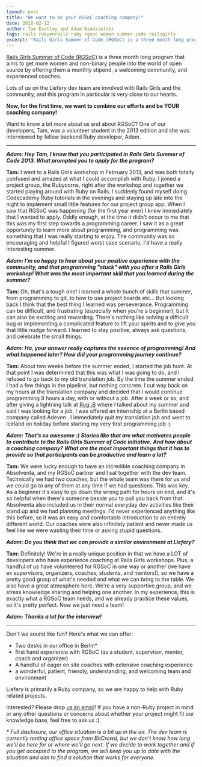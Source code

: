 ```yaml
---
layout: post
title: "We want to be your RGSoC coaching company!"
date: 2018-02-12
author: Tam Eastley and Adam Niedzielski
tags: rails rubyonrails ruby rgsoc women summer code railsgirls
excerpt: "Rails Girls Summer of Code (RGSoC) is a three month long program that aims to get more women and non-binary people into the world of open source by offering them a monthly stipend ..."
---
```


[Rails Girls Summer of Code (RGSoC)](https://railsgirlssummerofcode.org) is a three month long program that aims to get more women and non-binary people into the world of open source by offering them a monthly stipend, a welcoming community, and experienced coaches.

Lots of us on the Liefery dev team are involved with Rails Girls and the community, and this program in particular is very close to our hearts.

**Now, for the first time, we want to combine our efforts and be YOUR coaching company!**

Want to know a bit more about us and about RGSoC? One of our developers, Tam, was a volunteer student in the 2013 edition and she was interviewed by fellow backend Ruby developer, Adam.

------------------------------------------

_**Adam: Hey Tam, I know that you participated in Rails Girls Summer of Code 2013. What prompted you to apply for the program?**_

**Tam:** I went to a Rails Girls workshop in February 2013, and was both totally confused and amazed at what I could accomplish with Ruby. I joined a project group, the Rubycorns, right after the workshop and together we started playing around with Ruby on Rails. I suddenly found myself doing Codecademy Ruby tutorials in the evenings and staying up late into the night to implement small little features for our project group app. When I saw that RGSoC was happening (for the first year ever) I knew immediately that I wanted to apply. Oddly enough, at the time it didn't occur to me that this was my first step towards a programming career. I saw it as a great opportunity to learn more about programming, and programming was something that I was really starting to enjoy. The community was so encouraging and helpful I figured worst case scenario, I'd have a really interesting summer.

_**Adam: I’m so happy to hear about your positive experience with the community, and that programming "stuck" with you after a Rails Girls workshop! What was the most important skill that you learned during the summer?**_

**Tam:** Oh, that's a tough one! I learned a whole bunch of skills that summer, from programming to git, to how to use project boards etc... But looking back I think that the best thing I learned was perseverance. Programming can be difficult, and frustrating (especially when you're a beginner), but it can also be exciting and rewarding. There's nothing like solving a difficult bug or implementing a complicated feature to lift your spirits and to give you that little nudge forward. I learned to stay positive, always ask questions, and celebrate the small things.

_**Adam: Ha, your answer really captures the essence of programming! And what happened later? How did your programming journey continue?**_

**Tam:** About two weeks before the summer ended, I started the job hunt. At that point I was determined that this was what I was going to do, and I refused to go back to my old translation job. By the time the summer ended I had a few things in the pipeline, but nothing concrete. I cut way back on my hours at the translation company and decided that I would continue programming 8 hours a day, with or without a job. After a week or so, and after giving a lightning talk at [Rug::B](http://www.rug-b.de/) where I talked about my summer and said I was looking for a job, I was offered an internship at a Berlin based company called Adeven . I immediately quit my translation job and went to Iceland on holiday before starting my very first programming job :)

_**Adam: That’s so awesome :) Stories like that are what motivates people to contribute to the Rails Girls Summer of Code initiative. And how about a coaching company? What are the most important things that it has to provide so that participants can be productive and learn a lot?**_

**Tam:** We were lucky enough to have an incredible coaching company in Absolventa, and my RGSoC partner and I sat together with the dev team. Technically we had two coaches, but the whole team was there for us and we could go to any of them at any time if we had questions. This was key. As a beginner it's easy to go down the wrong path for hours on end, and it's so helpful when there's someone beside you to pull you back from that. Absolventa also included us in their normal everyday dev activities like their stand up and we had planning meetings. I'd never experienced anything like this before, so it was an easy and comfortable introduction to an entirely different world. Our coaches were also infinitely patient and never made us feel like we were wasting their time or asking stupid questions.

_**Adam: Do you think that we can provide a similar environment at Liefery?**_

**Tam:** Definitely! We're in a really unique position in that we have a LOT of developers who have experience coaching at Rails Girls workshops. Plus, a handful of us have volunteered for RGSoC in one way or another (we have ex supervisors, organizers, coaches, students, and mentors!), so we have a pretty good grasp of what's needed and what we can bring to the table. We also have a great atmosphere here. We're a very supportive group, and we stress knowledge sharing and helping one another. In my experience, this is exactly what a RGSoC team needs, and we already practice these values, so it's pretty perfect. Now we just need a team!

_**Adam: Thanks a lot for the interview!**_

------------------------------------------

Don't we sound like fun? Here's what we can offer:
* Two desks in our office in Berlin*
* first hand experience with RGSoC (as a student, supervisor, mentor, coach and organizer)
* A handful of eager on site coaches with extensive coaching experience
* a wonderful, patient, friendly, understanding, and welcoming team and environment

Liefery is primarily a Ruby company, so we are happy to help with Ruby related projects.

Interested? Please drop [us an email](mailto:tam@liefery.com)! If you have a non-Ruby project in mind or any other questions or concerns about whether your project might fit our knowledge base, feel free to ask us :)


_* Full disclosure, our office situation is a bit up in the air. The dev team is currently renting office space from BitCrowd, but we don't know how long we'll be here for or where we'll go next. If we decide to work together and if you get accepted to the program, we will keep you up to date with the situation and aim to find a solution that works for everyone._
